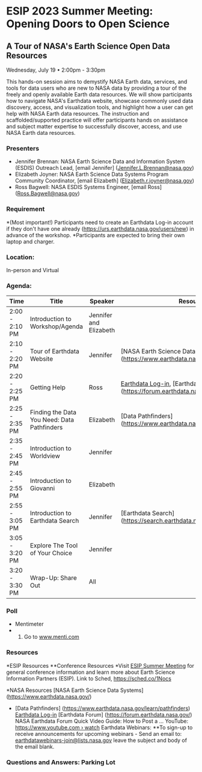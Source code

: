 # ESIP 2023 Summer Meeting: Opening Doors to Open Science
## A Tour of NASA's Earth Science Open Data Resources
Wednesday, July 19 • 2:00pm - 3:30pm

This hands-on session aims to demystify NASA Earth data, services, and tools for data users who are new to NASA data by providing a tour of the freely and openly available Earth data resources. We will show participants how to navigate NASA's Earthdata website, showcase commonly used data discovery, access, and visualization tools, and highlight how a user can get help with NASA Earth data resources. The instruction and scaffolded/supported practice will offer participants hands on assistance and subject matter expertise to successfully discover, access, and use NASA Earth data resources.

### Presenters
* Jennifer Brennan: NASA Earth Science Data and Information System (ESDIS) Outreach Lead, [email Jennifer] (Jennifer.L.Brennan@nasa.gov)
* Elizabeth Joyner: NASA Earth Science Data Systems Program Community Coordinator, [email Elizabeth] (Elizabeth.r.joyner@nasa.gov)
* Ross Bagwell: NASA ESDIS Systems Engineer, [email Ross] (Ross.Bagwell@nasa.gov)

### Requirement
*(Most important!) Participants need to create an Earthdata Log-in account if they don't have one already (https://urs.earthdata.nasa.gov/users/new) in advance of the workshop.
*Participants are expected to bring their own laptop and charger.

### Location: 
In-person and Virtual

### Agenda: 

| Time          | Title         | Speaker       | Resources       |
| ------------- | ------------- | ------------- | ------------- |
| 2:00 - 2:10 PM  | Introduction to Workshop/Agenda  |Jennifer and Elizabeth |
| 2:10 - 2:20 PM  | Tour of Earthdata Website  |Jennifer| [NASA Earth Science Data Systems] (https://www.earthdata.nasa.gov/) | 
| 2:20 - 2:25 PM  | Getting Help   |Ross  | [Earthdata Log-in](https://urs.earthdata.nasa.gov/users/new), [Earthdata Forum] (https://forum.earthdata.nasa.gov/)  | 
| 2:25 - 2:35 PM  | Finding the Data You Need: Data Pathfinders   |Elizabeth  | [Data Pathfinders] (https://www.earthdata.nasa.gov/learn/pathfinders)  |
| 2:35 - 2:45 PM  | Introduction to Worldview   |Jennifer  |
| 2:45 - 2:55 PM  | Introduction to Giovanni          |Elizabeth  |  | 
| 2:55 - 3:05 PM  | Introduction to Earthdata Search    |Jennifer  | [Earthdata Search] (https://search.earthdata.nasa.gov)   |
| 3:05 - 3:20 PM  | Explore The Tool of Your Choice    |Jennifer  |  
| 3:20 - 3:30 PM  | Wrap-Up: Share Out    |All  |  

### Poll 
* Mentimeter
* 1. Go to www.menti.com


### Resources

*ESIP Resources
**Conference Resources
*Visit [ESIP Summer Meeting](esipfed.org/meetings) for general conference information and learn more about Earth Science Information Partners (ESIP).
Link to Sched, https://sched.co/1Nocs

*NASA Resources
[NASA Earth Science Data Systems] (https://www.earthdata.nasa.gov/) 
* [Data Pathfinders] (https://www.earthdata.nasa.gov/learn/pathfinders)
[Earthdata Log-in](https://urs.earthdata.nasa.gov/users/new)
[Earthdata Forum] (https://forum.earthdata.nasa.gov/)
NASA Earthdata Forum Quick Video Guide: How to Post a ...
YouTube: [https://www.youtube.com › watch](https://www.youtube.com/watch?v=iW_tR33BwNs)
Earthdata Webinars: 
**To sign-up to receive announcements for upcoming webinars - Send an email to: earthdatawebinars-join@lists.nasa.gov leave the subject and body of the email blank. 

### Questions and Answers: Parking Lot

